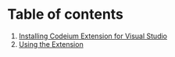 # Table of contents
1. [Installing Codeium Extension for Visual Studio](installing.md)
2. [Using the Extension](using.md)
